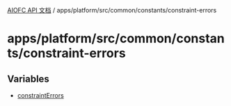 [AIOFC API 文档](../../../../../../index.md) / apps/platform/src/common/constants/constraint-errors

# apps/platform/src/common/constants/constraint-errors

## Variables

- [constraintErrors](variables/constraintErrors.md)
